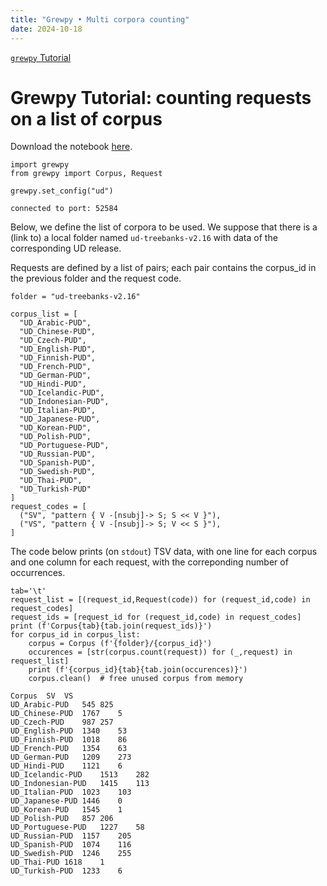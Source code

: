 ```yaml
---
title: "Grewpy • Multi corpora counting"
date: 2024-10-18
---
```


[`grewpy` Tutorial](../tutorial)

# Grewpy Tutorial: counting requests on a list of corpus

Download the notebook [here](../multi_corpora_counting.ipynb).

```python_alt
import grewpy
from grewpy import Corpus, Request

grewpy.set_config("ud")
```

    connected to port: 52584

Below, we define the list of corpora to be used.
We suppose that there is a (link to) a local folder named `ud-treebanks-v2.16` with data of the corresponding UD release.

Requests are defined by a list of pairs; each pair contains the corpus_id in the previous folder and the request code.

```python_alt
folder = "ud-treebanks-v2.16"

corpus_list = [
  "UD_Arabic-PUD",
  "UD_Chinese-PUD",
  "UD_Czech-PUD",
  "UD_English-PUD",
  "UD_Finnish-PUD",
  "UD_French-PUD",
  "UD_German-PUD",
  "UD_Hindi-PUD",
  "UD_Icelandic-PUD",
  "UD_Indonesian-PUD",
  "UD_Italian-PUD",
  "UD_Japanese-PUD",
  "UD_Korean-PUD",
  "UD_Polish-PUD",
  "UD_Portuguese-PUD",
  "UD_Russian-PUD",
  "UD_Spanish-PUD",
  "UD_Swedish-PUD",
  "UD_Thai-PUD",
  "UD_Turkish-PUD"
]
request_codes = [
  ("SV", "pattern { V -[nsubj]-> S; S << V }"),
  ("VS", "pattern { V -[nsubj]-> S; V << S }"),
]
```

The code below prints (on `stdout`) TSV data, with one line for each corpus and one column for each request, with the correponding number of occurrences.

```python_alt
tab='\t'
request_list = [(request_id,Request(code)) for (request_id,code) in request_codes]
request_ids = [request_id for (request_id,code) in request_codes]
print (f'Corpus{tab}{tab.join(request_ids)}')
for corpus_id in corpus_list:
	corpus = Corpus (f'{folder}/{corpus_id}')
	occurences = [str(corpus.count(request)) for (_,request) in request_list]
	print (f'{corpus_id}{tab}{tab.join(occurences)}')
	corpus.clean()  # free unused corpus from memory
```

    Corpus	SV	VS
    UD_Arabic-PUD	545	825
    UD_Chinese-PUD	1767	5
    UD_Czech-PUD	987	257
    UD_English-PUD	1340	53
    UD_Finnish-PUD	1018	86
    UD_French-PUD	1354	63
    UD_German-PUD	1209	273
    UD_Hindi-PUD	1121	6
    UD_Icelandic-PUD	1513	282
    UD_Indonesian-PUD	1415	113
    UD_Italian-PUD	1023	103
    UD_Japanese-PUD	1446	0
    UD_Korean-PUD	1545	1
    UD_Polish-PUD	857	206
    UD_Portuguese-PUD	1227	58
    UD_Russian-PUD	1157	205
    UD_Spanish-PUD	1074	116
    UD_Swedish-PUD	1246	255
    UD_Thai-PUD	1618	1
    UD_Turkish-PUD	1233	6
